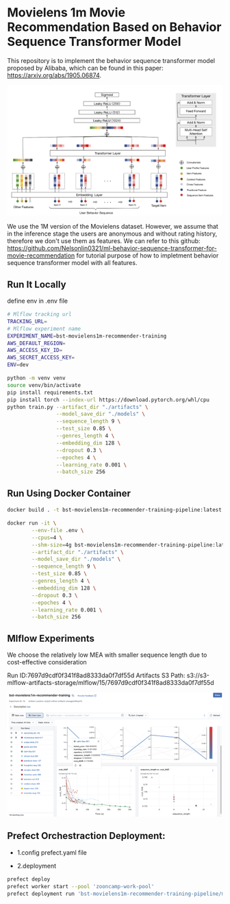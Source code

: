 # Movielens 1m Movie Recommendation Based on  Behavior Sequence Transformer Model

This repository is to implement the behavior sequence transformer model proposed by Alibaba, which can be found in this paper: https://arxiv.org/abs/1905.06874.

![](images/bst.png)

We use the 1M version of the Movielens dataset. However, we assume that in the inference stage the users are anonymous and without rating history, therefore we don't use them as features. We can refer to this github: https://github.com/Nelsonlin0321/ml-behavior-sequence-transformer-for-movie-recommendation for tutorial purpose of how to impletment behavior sequence transformer model with all features.


## Run It Locally

define env in .env file

```sh
# Mlflow tracking url
TRACKING_URL=
# Mlflow experiment name
EXPERIMENT_NAME=bst-movielens1m-recommender-training
AWS_DEFAULT_REGION=
AWS_ACCESS_KEY_ID=
AWS_SECRET_ACCESS_KEY=
ENV=dev
```

```sh
python -m venv venv
source venv/bin/activate
pip install requirements.txt
pip install torch --index-url https://download.pytorch.org/whl/cpu
python train.py --artifact_dir "./artifacts" \
                --model_save_dir "./models" \
                --sequence_length 9 \
                --test_size 0.85 \
                --genres_length 4 \
                --embedding_dim 128 \
                --dropout 0.3 \
                --epoches 4 \
                --learning_rate 0.001 \
                --batch_size 256
```

## Run Using Docker Container
```sh
docker build . -t bst-movielens1m-recommender-training-pipeline:latest  --platform linux/arm64/v8
```

```sh
docker run -it \
        --env-file .env \
        --cpus=4 \
        --shm-size=4g bst-movielens1m-recommender-training-pipeline:latest \
        --artifact_dir "./artifacts" \
        --model_save_dir "./models" \
        --sequence_length 9 \
        --test_size 0.85 \
        --genres_length 4 \
        --embedding_dim 128 \
        --dropout 0.3 \
        --epoches 4 \
        --learning_rate 0.001 \
        --batch_size 256
```

## Mlflow Experiments
We choose the relatively low MEA with smaller sequence length due to cost-effective consideration

Run ID:7697d9cdf0f341f8ad8333da0f7df55d
Artifacts S3 Path: s3://s3-mlflow-artifacts-storage/mlflow/15/7697d9cdf0f341f8ad8333da0f7df55d

<img src='images/mlflow.png'><img>



## Prefect Orchestraction Deployment:

- 1.config prefect.yaml file

- 2.deployment
```sh
prefect deploy
prefect worker start --pool 'zooncamp-work-pool'
prefect deployment run 'bst-movielens1m-recommender-training-pipeline/ml-bst-movielens1m-recommender-training'
```

